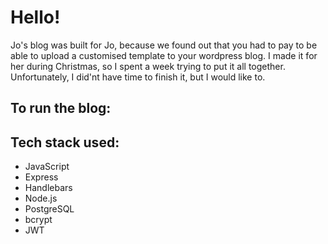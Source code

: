 # Hello! 

Jo's blog was built for Jo, because we found out that you had to pay to be able to upload a customised template to your wordpress blog. I made it for her during Christmas, so I spent a week trying to put it all together. Unfortunately, I did'nt have time to finish it, but I would like to. 

## To run the blog:



## Tech stack used:
- JavaScript
- Express 
- Handlebars
- Node.js 
- PostgreSQL
- bcrypt
- JWT 
